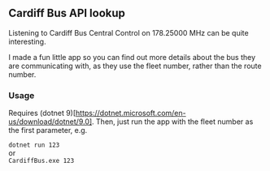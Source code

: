 ## Cardiff Bus API lookup

Listening to Cardiff Bus Central Control on 178.25000 MHz can be quite interesting.

I made a fun little app so you can find out more details about the bus they are communicating with, as they use the fleet number, rather than the route number.

### Usage
Requires (dotnet 9)[https://dotnet.microsoft.com/en-us/download/dotnet/9.0].
Then, just run the app with the fleet number as the first parameter, e.g.

`dotnet run 123`  
or  
`CardiffBus.exe 123`
